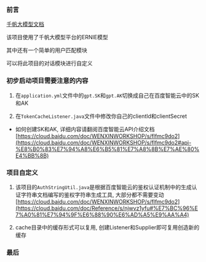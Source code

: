 ### 前言

[千帆大模型文档](https://cloud.baidu.com/doc/WENXINWORKSHOP/index.html)

该项目使用了千帆大模型平台的ERNIE模型

其中还有一个简单的用户匹配模块

可以将此项目的对话模块进行自定义

### 初步启动项目需要注意的内容

1. 在`application.yml`文件中的`gpt.SK`和`gpt.AK`切换成自己在百度智能云中的SK和AK

2. 在`TokenCacheListener.java`文件中修改你自己的clientId和clientSecret

* 如何创建SK和AK, 详细内容请翻阅百度智能云API介绍文档[https://cloud.baidu.com/doc/WENXINWORKSHOP/s/flfmc9do2](https://cloud.baidu.com/doc/WENXINWORKSHOP/s/flfmc9do2#api-%E8%B0%83%E7%94%A8%E6%B5%81%E7%A8%8B%E7%AE%80%E4%BB%8B)

### 项目自定义

1. 该项目的`AuthStringUtil.java`是根据百度智能云的鉴权认证机制中的生成认证字符串文档编写的鉴权字符串生成工具, 大部分都不需要变动
[https://cloud.baidu.com/doc/WENXINWORKSHOP/s/flfmc9do2](https://cloud.baidu.com/doc/Reference/s/njwvz1yfu#%E7%BC%96%E7%A0%81%E7%94%9F%E6%88%90%E6%AD%A5%E9%AA%A4)

2. cache目录中的缓存形式可以复用, 创建Listener和Supplier即可复用创造新的缓存

### 最后
